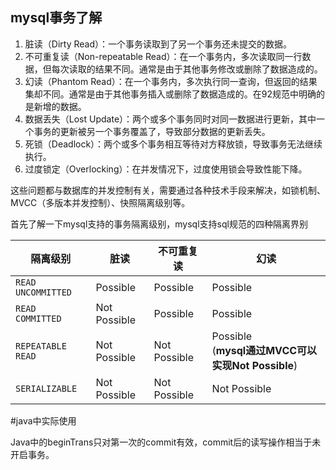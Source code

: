 ## mysql事务了解

1. 脏读（Dirty Read）：一个事务读取到了另一个事务还未提交的数据。
2. 不可重复读（Non-repeatable Read）：在一个事务内，多次读取同一行数据，但每次读取的结果不同。通常是由于其他事务修改或删除了数据造成的。
3. 幻读（Phantom Read）：在一个事务内，多次执行同一查询，但返回的结果集却不同。通常是由于其他事务插入或删除了数据造成的。在92规范中明确的是新增的数据。
4. 数据丢失（Lost Update）：两个或多个事务同时对同一数据进行更新，其中一个事务的更新被另一个事务覆盖了，导致部分数据的更新丢失。
5. 死锁（Deadlock）：两个或多个事务相互等待对方释放锁，导致事务无法继续执行。
6. 过度锁定（Overlocking）：在并发情况下，过度使用锁会导致性能下降。

这些问题都与数据库的并发控制有关，需要通过各种技术手段来解决，如锁机制、MVCC（多版本并发控制）、快照隔离级别等。

首先了解一下mysql支持的事务隔离级别，mysql支持sql规范的四种隔离界别

| 隔离级别           | 脏读         | 不可重复读   | 幻读                                                 |
| ------------------ | ------------ | ------------ | ---------------------------------------------------- |
| `READ UNCOMMITTED` | Possible     | Possible     | Possible                                             |
| `READ COMMITTED`   | Not Possible | Possible     | Possible                                             |
| `REPEATABLE READ`  | Not Possible | Not Possible | Possible<br/>(**mysql通过MVCC可以实现Not Possible**) |
| `SERIALIZABLE`     | Not Possible | Not Possible | Not Possible                                         |

#java中实际使用

Java中的beginTrans只对第一次的commit有效，commit后的读写操作相当于未开启事务。

